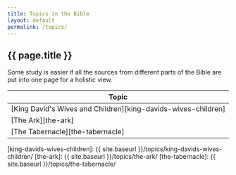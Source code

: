 ```yaml
---
title: Topics in the Bible
layout: default
permalink: /topics/
---
```


## {{ page.title }}

Some study is easier if all the sources from different parts of the Bible are
put into one page for a holistic view.

| Topic       |
| ----------- |
| [King David's Wives and Children][king-davids-wives-children] |
| [The Ark][the-ark] |
| [The Tabernacle][the-tabernacle] |

[king-davids-wives-children]: {{ site.baseurl }}/topics/king-davids-wives-children/
[the-ark]: {{ site.baseurl }}/topics/the-ark/
[the-tabernacle]: {{ site.baseurl }}/topics/the-tabernacle/
